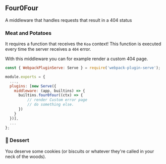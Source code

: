 ## Four0Four
A middleware that handles requests that result in a 404 status

### Meat and Potatoes
It requires a function that receives the `Koa` context! This function is executed every time the server receives a `404` error.

With this middleware you can for example render a custom 404 page.

```js
const { WebpackPluginServe: Serve } = require('webpack-plugin-serve');

module.exports = {
  ...,
  plugins: [new Serve({
    middleware: (app, builtins) => {
      builtins.four0four((ctx) => {
          // render Custom error page
          // do something else.
      })
    }
  })],
  ...
};

```

### 🍰 Dessert

You deserve some cookies (or biscuits or whatever they're called in your neck of the woods).
